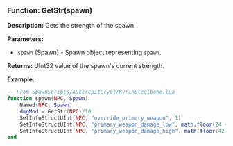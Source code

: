 ### Function: GetStr(spawn)

**Description:**
Gets the strength of the spawn.

**Parameters:**
- `spawn` (Spawn) - Spawn object representing `spawn`.

**Returns:** UInt32 value of the spawn's current strength.

**Example:**

```lua
-- From SpawnScripts/ADecrepitCrypt/KyrinSteelbone.lua
function spawn(NPC, Spawn)
    Named(NPC, Spawn)
    dmgMod = GetStr(NPC)/10
    SetInfoStructUInt(NPC, "override_primary_weapon", 1)        
    SetInfoStructUInt(NPC, "primary_weapon_damage_low", math.floor(24 + dmgMod)) 
    SetInfoStructUInt(NPC, "primary_weapon_damage_high", math.floor(42 + dmgMod))
end
```
